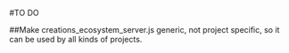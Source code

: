 #TO DO

##Make creations_ecosystem_server.js generic, not project specific, so it can be used by all kinds of projects.
